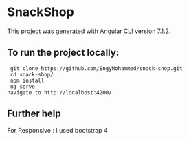# SnackShop

This project was generated with [Angular CLI](https://github.com/angular/angular-cli) version 7.1.2.

## To run the project locally:
     git clone https://github.com/EngyMohammed/snack-shop.git
     cd snack-shop/
     npm install
     ng serve
    navigate to http://localhost:4200/

## Further help

 For Responsive : I used bootstrap 4
